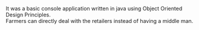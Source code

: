 It was a basic console application written in java using Object Oriented Design Principles.  
Farmers can directly deal with the retailers instead of having a middle man.
